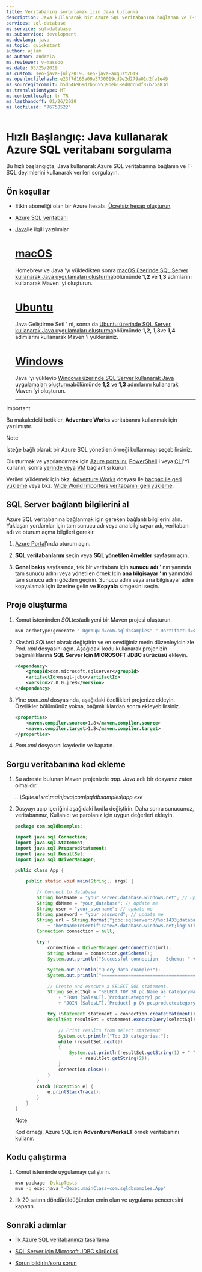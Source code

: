 ```yaml
---
title: Veritabanını sorgulamak için Java kullanma
description: Java kullanarak bir Azure SQL veritabanına bağlanan ve T-SQL deyimlerini kullanarak sorgulayan bir program oluşturmayı gösterir.
services: sql-database
ms.service: sql-database
ms.subservice: development
ms.devlang: java
ms.topic: quickstart
author: ajlam
ms.author: andrela
ms.reviewer: v-masebo
ms.date: 03/25/2019
ms.custom: seo-java-july2019. seo-java-august2019
ms.openlocfilehash: e23f7d165a09a3730019cd9e2d279a01d2fa1e49
ms.sourcegitcommit: b5d646969d7b665539beb18ed0dc6df87b7ba83d
ms.translationtype: MT
ms.contentlocale: tr-TR
ms.lasthandoff: 01/26/2020
ms.locfileid: "76758522"
---
```

# <a name="quickstart-use-java-to-query-an-azure-sql-database"></a>Hızlı Başlangıç: Java kullanarak Azure SQL veritabanı sorgulama

Bu hızlı başlangıçta, Java kullanarak Azure SQL veritabanına bağlanın ve T-SQL deyimlerini kullanarak verileri sorgulayın.

## <a name="prerequisites"></a>Ön koşullar

- Etkin aboneliği olan bir Azure hesabı. [Ücretsiz hesap oluşturun](https://azure.microsoft.com/free/?ref=microsoft.com&utm_source=microsoft.com&utm_medium=docs&utm_campaign=visualstudio).

- [Azure SQL veritabanı](sql-database-single-database-get-started.md)
  
- [Java](/sql/connect/jdbc/microsoft-jdbc-driver-for-sql-server)ile ilgili yazılımlar

  # <a name="macostabmacos"></a>[macOS](#tab/macos)

  Homebrew ve Java 'yı yükledikten sonra [macOS üzerinde SQL Server kullanarak Java uygulamaları oluşturma](https://www.microsoft.com/sql-server/developer-get-started/java/mac/)bölümünde **1,2** ve **1,3** adımlarını kullanarak Maven 'yi oluşturun.

  # <a name="ubuntutabubuntu"></a>[Ubuntu](#tab/ubuntu)

  Java Geliştirme Seti ' ni, sonra da [Ubuntu üzerinde SQL Server kullanarak Java uygulamaları oluşturma](https://www.microsoft.com/sql-server/developer-get-started/java/ubuntu/)bölümünde **1,2**, **1,3**ve **1,4** adımlarını kullanarak Maven 'i yüklersiniz.

  # <a name="windowstabwindows"></a>[Windows](#tab/windows)

  Java 'yı yükleyip [Windows üzerinde SQL Server kullanarak Java uygulamaları oluşturma](https://www.microsoft.com/sql-server/developer-get-started/java/windows/)bölümünde **1,2** ve **1,3** adımlarını kullanarak Maven 'yi oluşturun.

  ---

> [!IMPORTANT]
> Bu makaledeki betikler, **Adventure Works** veritabanını kullanmak için yazılmıştır.

> [!NOTE]
> İsteğe bağlı olarak bir Azure SQL yönetilen örneği kullanmayı seçebilirsiniz.
>
> Oluşturmak ve yapılandırmak için [Azure portalını](sql-database-managed-instance-get-started.md), [PowerShell](scripts/sql-database-create-configure-managed-instance-powershell.md)'i veya [CLI](https://medium.com/azure-sqldb-managed-instance/working-with-sql-managed-instance-using-azure-cli-611795fe0b44)'Yi kullanın, sonra [yerinde veya](sql-database-managed-instance-configure-p2s.md) [VM](sql-database-managed-instance-configure-vm.md) bağlantısı kurun.
>
> Verileri yüklemek için bkz. [Adventure Works](https://github.com/Microsoft/sql-server-samples/tree/master/samples/databases/adventure-works) dosyası Ile [bacpac ile geri yükleme](sql-database-import.md) veya bkz. [Wide World Importers veritabanını geri yükleme](sql-database-managed-instance-get-started-restore.md).

## <a name="get-sql-server-connection-information"></a>SQL Server bağlantı bilgilerini al

Azure SQL veritabanına bağlanmak için gereken bağlantı bilgilerini alın. Yaklaşan yordamlar için tam sunucu adı veya ana bilgisayar adı, veritabanı adı ve oturum açma bilgileri gerekir.

1. [Azure Portal](https://portal.azure.com/)’ında oturum açın.

2. **SQL veritabanlarını** seçin veya **SQL yönetilen örnekler** sayfasını açın.

3. **Genel bakış** sayfasında, tek bir veritabanı için **sunucu adı** ' nın yanında tam sunucu adını veya yönetilen örnek Için **ana bilgisayar ' ın** yanındaki tam sunucu adını gözden geçirin. Sunucu adını veya ana bilgisayar adını kopyalamak için üzerine gelin ve **Kopyala** simgesini seçin. 

## <a name="create-the-project"></a>Proje oluşturma

1. Komut isteminden *SQLtest*adlı yeni bir Maven projesi oluşturun.

    ```bash
    mvn archetype:generate "-DgroupId=com.sqldbsamples" "-DartifactId=sqltest" "-DarchetypeArtifactId=maven-archetype-quickstart" "-Dversion=1.0.0" --batch-mode
    ```

1. Klasörü *SQLtest* olarak değiştirin ve en sevdiğiniz metin düzenleyicinizle *Pod. xml* dosyasını açın. Aşağıdaki kodu kullanarak projenizin bağımlılıklarına **SQL Server Için MICROSOFT JDBC sürücüsü** ekleyin.

    ```xml
    <dependency>
        <groupId>com.microsoft.sqlserver</groupId>
        <artifactId>mssql-jdbc</artifactId>
        <version>7.0.0.jre8</version>
    </dependency>
    ```

1. Yine *pom.xml* dosyasında, aşağıdaki özellikleri projenize ekleyin. Özellikler bölümünüz yoksa, bağımlılıklardan sonra ekleyebilirsiniz.

   ```xml
   <properties>
       <maven.compiler.source>1.8</maven.compiler.source>
       <maven.compiler.target>1.8</maven.compiler.target>
   </properties>
   ```

1. *Pom.xml* dosyasını kaydedin ve kapatın.

## <a name="add-code-to-query-database"></a>Sorgu veritabanına kod ekleme

1. Şu adreste bulunan Maven projenizde *app. Java* adlı bir dosyanız zaten olmalıdır:

   *.. \Sqltest\src\mainjava\com\sqldbsamples\app.exe*

1. Dosyayı açıp içeriğini aşağıdaki kodla değiştirin. Daha sonra sunucunuz, veritabanınız, Kullanıcı ve parolanız için uygun değerleri ekleyin.

    ```java
    package com.sqldbsamples;

    import java.sql.Connection;
    import java.sql.Statement;
    import java.sql.PreparedStatement;
    import java.sql.ResultSet;
    import java.sql.DriverManager;

    public class App {

        public static void main(String[] args) {

            // Connect to database
            String hostName = "your_server.database.windows.net"; // update me
            String dbName = "your_database"; // update me
            String user = "your_username"; // update me
            String password = "your_password"; // update me
            String url = String.format("jdbc:sqlserver://%s:1433;database=%s;user=%s;password=%s;encrypt=true;"
                + "hostNameInCertificate=*.database.windows.net;loginTimeout=30;", hostName, dbName, user, password);
            Connection connection = null;

            try {
                connection = DriverManager.getConnection(url);
                String schema = connection.getSchema();
                System.out.println("Successful connection - Schema: " + schema);

                System.out.println("Query data example:");
                System.out.println("=========================================");

                // Create and execute a SELECT SQL statement.
                String selectSql = "SELECT TOP 20 pc.Name as CategoryName, p.name as ProductName "
                    + "FROM [SalesLT].[ProductCategory] pc "  
                    + "JOIN [SalesLT].[Product] p ON pc.productcategoryid = p.productcategoryid";

                try (Statement statement = connection.createStatement();
                ResultSet resultSet = statement.executeQuery(selectSql)) {

                    // Print results from select statement
                    System.out.println("Top 20 categories:");
                    while (resultSet.next())
                    {
                        System.out.println(resultSet.getString(1) + " "
                            + resultSet.getString(2));
                    }
                    connection.close();
                }
            }
            catch (Exception e) {
                e.printStackTrace();
            }
        }
    }
    ```

   > [!NOTE]
   > Kod örneği, Azure SQL için **AdventureWorksLT** örnek veritabanını kullanır.

## <a name="run-the-code"></a>Kodu çalıştırma

1. Komut isteminde uygulamayı çalıştırın.

    ```bash
    mvn package -DskipTests
    mvn -q exec:java "-Dexec.mainClass=com.sqldbsamples.App"
    ```

1. İlk 20 satırın döndürüldüğünden emin olun ve uygulama penceresini kapatın.

## <a name="next-steps"></a>Sonraki adımlar

- [İlk Azure SQL veritabanınızı tasarlama](sql-database-design-first-database.md)  

- [SQL Server için Microsoft JDBC sürücüsü](https://github.com/microsoft/mssql-jdbc)  

- [Sorun bildirin/soru sorun](https://github.com/microsoft/mssql-jdbc/issues)  
